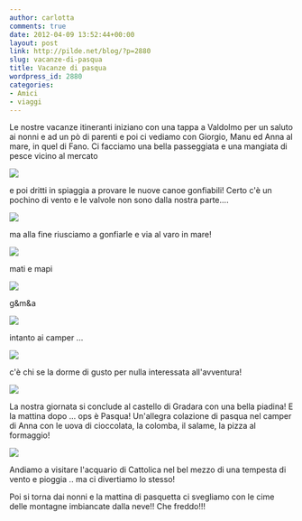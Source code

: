 ```yaml
---
author: carlotta
comments: true
date: 2012-04-09 13:52:44+00:00
layout: post
link: http://pilde.net/blog/?p=2880
slug: vacanze-di-pasqua
title: Vacanze di pasqua
wordpress_id: 2880
categories:
- Amici
- viaggi
---
```


Le nostre vacanze itineranti iniziano con una tappa a Valdolmo per un saluto ai nonni e ad un pò di parenti e poi ci vediamo con Giorgio, Manu ed Anna al mare, in quel di Fano. Ci facciamo una bella passeggiata e una mangiata di pesce vicino al mercato

![](http://pilde.net/blog/wp-content/uploads/2012/04/prato.jpg)

e poi dritti in spiaggia a provare le nuove canoe gonfiabili! Certo c'è un pochino di vento e le valvole non sono dalla nostra parte....

![](http://pilde.net/blog/wp-content/uploads/2012/04/gonfiaggio.jpg)

ma alla fine riusciamo a gonfiarle e via al varo in mare!

![](http://pilde.net/blog/wp-content/uploads/2012/04/canoa.jpg)

mati e mapi

![](http://pilde.net/blog/wp-content/uploads/2012/04/canoa_mare.jpg)

g&m&a

![](http://pilde.net/blog/wp-content/uploads/2012/04/gma.jpg)

intanto ai camper ...

![](http://pilde.net/blog/wp-content/uploads/2012/04/camper.jpg)

c'è chi se la dorme di gusto per nulla interessata all'avventura!

![](http://pilde.net/blog/wp-content/uploads/2012/04/che_sonno.jpg)

La nostra giornata si conclude al castello di Gradara con una bella piadina! E la mattina dopo ... ops è Pasqua! Un'allegra colazione di pasqua nel camper di Anna con le uova di cioccolata, la colomba, il salame, la pizza al formaggio!

![](http://pilde.net/blog/wp-content/uploads/2012/04/colazione_pasqua1.jpg)

Andiamo a visitare l'acquario di Cattolica nel bel mezzo di una tempesta di vento e pioggia .. ma ci divertiamo lo stesso!

Poi si torna dai nonni e la mattina di pasquetta ci svegliamo con le cime delle montagne imbiancate dalla neve!! Che freddo!!!
